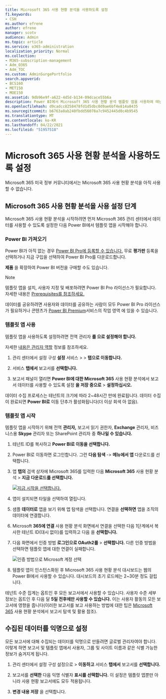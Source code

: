 ```yaml
---
title: Microsoft 365 사용 현황 분석을 사용하도록 설정
f1.keywords:
- CSH
ms.author: efrene
author: efrene
manager: scotv
audience: Admin
ms.topic: article
ms.service: o365-administration
localization_priority: Normal
ms.collection:
- M365-subscription-management
- Adm_O365
- Adm_TOC
ms.custom: AdminSurgePortfolio
search.appverid:
- BCS160
- MET150
- MOE150
ms.assetid: 9db96e9f-a622-4d5d-b134-09dcace55b6a
description: Power BI에서 Microsoft 365 사용 현황 분석 템플릿 앱을 사용하여 테넌트에 대한 데이터 수집을 시작하는 방법을 알아보십시오.
ms.openlocfilehash: d9cadcc8258478fd1d5dbc0d9ae6bf4e814a8435
ms.sourcegitcommit: b6763a8ab240fbdd56078a7c9452445d0c4b9545
ms.translationtype: MT
ms.contentlocale: ko-KR
ms.lasthandoff: 04/22/2021
ms.locfileid: "51957518"
---
```

# <a name="enable-microsoft-365-usage-analytics"></a>Microsoft 365 사용 현황 분석을 사용하도록 설정

Microsoft 365 미국 정부 커뮤니티에서는 Microsoft 365 사용 현황 분석을 아직 사용할 수 없습니다.
  
## <a name="steps-to-enable-microsoft-365-usage-analytics"></a>Microsoft 365 사용 현황 분석을 사용 설정 단계

Microsoft 365 사용 현황 분석을 시작하려면 먼저 Microsoft 365 관리 센터에서 데이터를 사용할 수 있도록 설정한 다음 Power BI에서 템플릿 앱을 시작해야 합니다.
  
### <a name="get-power-bi"></a>Power BI 가져오기

Power BI가 아직 없는 경우 [Power BI Pro에 등록할 수 있습니다.](https://go.microsoft.com/fwlink/p/?linkid=845347) 무료 **평가판** 등록을 선택하거나  지금 구입을 선택하여 Power BI Pro를 다운로드합니다.
  
  
**제품** 을 확장하여 Power BI 버전을 구매할 수도 있습니다. 

> [!NOTE]
> 템플릿 앱을 설치, 사용자 지정 및 배포하려면 Power BI Pro 라이선스가 필요합니다. 자세한 내용은 [Prerequisites를 참조하세요.](/power-bi/service-template-apps-install-distribute?source=docs#prerequisites)

데이터를 공유하려면 사용자와 데이터를 공유하는 사람이 모두 Power BI Pro 라이선스가 필요하거나 콘텐츠가 [Power BI Premium](/power-bi/service-premium-what-is)서비스의 작업 영역 에 있을 수 있습니다. 
  
### <a name="enable-the-template-app"></a>템플릿 앱 사용

템플릿 앱을 사용하도록 설정하려면 전역 관리자 **를 으로 설정해야 합니다.**
  
자세한 [내용은 관리자 역할](../add-users/about-admin-roles.md) 정보를 참조하세요. 
  
1. 관리 센터에서 설정 구성 **설정** 서비스 \>  \> **탭으로 이동합니다.** 
    
2. 서비스 **탭에서** 보고서를 **선택합니다.**
    
3. 보고서 패널이 열리면 **Power BI에 대한 Microsoft 365** 사용 현황 분석에서 보고서 데이터를 사용할 수 있도록 설정 **을 저장 중으로** \> **설정하십시오.** 
  
데이터 수집 프로세스는 테넌트의 크기에 따라 2~48시간 만에 완료됩니다. 데이터 수집이 완료되면 **Power BI로** 이동 단추가 활성화됩니다(더 이상 회색 아 없음). 
    
### <a name="start-the-template-app"></a>템플릿 앱 시작

템플릿 앱을 시작하기 위해 전역 **관리자,** 보고서 읽기 권한자,  **Exchange** 관리자, 비즈니스용 **Skype** 관리자 또는 SharePoint 관리자 중 **하나일 수 있습니다.** 
  
1. 테넌트 ID를 복사하고 **Power BI로 이동을 선택합니다.**
    
2.  Power BI로 이동하면 로그인합니다. 그런 **다음 탐색** -> **메뉴에서 앱** 다운로드를 선택합니다.    
  
3. 앱 **탭의** 검색 상자에 Microsoft 365를 입력한 다음 **Microsoft 365** 사용 현황 분석 \> **지금 다운로드를 선택합니다.**

    [![지금 시작을 선택합니다.](../../media/78102250-9874-4a32-8365-436f13560b52.png)](https://app.powerbi.com/groups/me/getapps/services/cia_microsoft365.microsoft-365-usage-analytics)
    
4.  앱이 설치되면 타일을 선택하여 열립니다.

5.  샘플 **데이터로** 앱을 보기 위해 앱 탐색을 선택합니다. 연결을 **선택하면** 앱을 조직의 데이터에 연결합니다.

6.  Microsoft  **365에 연결** 사용 현황 분석 화면에서 연결을 선택한 다음 1단계에서 복사한 테넌트 ID(대시 없이)를 입력하고 다음 을 **선택합니다.**
    
7. 다음 화면에서 인증 방법 **로그인으로 OAuth2를**  \> **선택합니다.** 다른 인증 방법을 선택하면 템플릿 앱에 대한 연결이 실패합니다.
    
    ![인증 방법으로 Microsoft 계정 선택](../../media/ab6f0463-c3f7-4088-a605-67c699fa86adnew.png)
  
8. 템플릿 앱이 인스턴스화된 후 Microsoft 365 사용 현황 분석 대시보드는 웹의 Power BI에서 사용할 수 있습니다. 대시보드의 초기 로드에는 2~30분 정도 걸립니다.
  
테넌트 수준 집계는 옵트인 후 모든 보고서에서 사용할 수 있습니다. 사용자 수준 세부 정보는 옵트인 후 다음 달 **5일 전후에만 사용할 수 있습니다.** 이는 사용자 활동의 모든 보고서에 영향을 줍니다(이러한 보고서를 보고 사용하는 방법에 대한 팁은 [Microsoft 365](navigate-and-utilize-reports.md) 사용 현황 분석에서 보고서 탐색 및 활용 참조).
    
## <a name="make-the-collected-data-anonymous"></a>수집된 데이터를 익명으로 설정

모든 보고서에 대해 수집되는 데이터를 익명으로 만들려면 글로벌 관리자여야 합니다. 이렇게 하면 보고서 및 템플릿 앱에서 사용자, 그룹 및 사이트 이름과 같은 식별 가능한 정보가 숨겨지게 됩니다.
  
1. 관리 센터에서 설정 구성  설정으로 \> **이동하고** 서비스 **탭에서** 보고서를 **선택합니다.**
    
2. 보고서를 **선택한** 다음 익명 식별자 **표시를 선택합니다.** 이 설정은 템플릿 앱뿐만 아니라 사용 현황 보고서에도 모두 적용됩니다.
  
3. **변경 내용 저장** 을 선택합니다.
